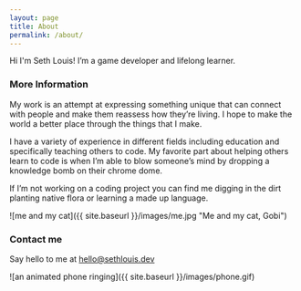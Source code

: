 ```yaml
---
layout: page
title: About
permalink: /about/
---
```


Hi I'm Seth Louis! I’m a game developer and lifelong learner.

### More Information

My work is an attempt at expressing something unique that can connect with people and make them reassess how they’re living. I hope to make the world a better place through the things that I make.

I have a variety of experience in different fields including education and specifically teaching others to code. My favorite part about helping others learn to code is when I’m able to blow someone’s mind by dropping a knowledge bomb on their chrome dome.

If I’m not working on a coding project you can find me digging in the dirt planting native flora or learning a made up language.

![me and my cat]({{ site.baseurl }}/images/me.jpg "Me and my cat, Gobi")


### Contact me
Say hello to me at
[hello@sethlouis.dev](mailto:hello@sethlouis.dev)

![an animated phone ringing]({{ site.baseurl }}/images/phone.gif)